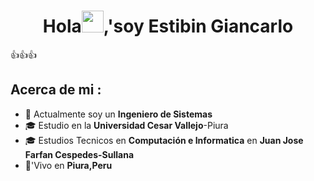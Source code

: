 # <h1 align="center"> Hola<img src="https://media.giphy.com/media/hvRJCLFzcasrR4ia7z/giphy.gif" width="35">,'soy Estibin Giancarlo</h1> :+1::+1::+1:
## Acerca de mi :

- 🏢 Actualmente soy un **Ingeniero de Sistemas**
- 🎓 Estudio en la **Universidad Cesar Vallejo**-Piura
- 🎓 Estudios Tecnicos en **Computación e Informatica** en **Juan Jose Farfan Cespedes-Sullana**
- 🏡'Vivo en **Piura,Peru**

<br>
